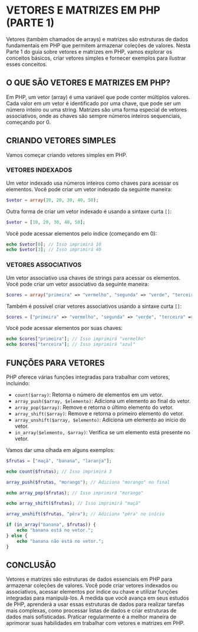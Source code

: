 # VETORES E MATRIZES EM PHP (PARTE 1)

Vetores (também chamados de arrays) e matrizes são estruturas de dados fundamentais em PHP que permitem armazenar coleções de valores. Nesta Parte 1 do guia sobre vetores e matrizes em PHP, vamos explorar os conceitos básicos, criar vetores simples e fornecer exemplos para ilustrar esses conceitos.

## O QUE SÃO VETORES E MATRIZES EM PHP?
Em PHP, um vetor (array) é uma variável que pode conter múltiplos valores. Cada valor em um vetor é identificado por uma chave, que pode ser um número inteiro ou uma string. Matrizes são uma forma especial de vetores associativos, onde as chaves são sempre números inteiros sequenciais, começando por 0.

## CRIANDO VETORES SIMPLES
Vamos começar criando vetores simples em PHP.

### VETORES INDEXADOS
Um vetor indexado usa números inteiros como chaves para acessar os elementos. Você pode criar um vetor indexado da seguinte maneira:

```php
$vetor = array(10, 20, 30, 40, 50);
```

Outra forma de criar um vetor indexado é usando a sintaxe curta `[]`:

```php
$vetor = [10, 20, 30, 40, 50];
```

Você pode acessar elementos pelo índice (começando em 0):

```php
echo $vetor[0]; // Isso imprimirá 10
echo $vetor[3]; // Isso imprimirá 40
```

### VETORES ASSOCIATIVOS
Um vetor associativo usa chaves de strings para acessar os elementos. Você pode criar um vetor associativo da seguinte maneira:

```php
$cores = array("primeira" => "vermelho", "segunda" => "verde", "terceira" => "azul");
```

Também é possível criar vetores associativos usando a sintaxe curta `[]`:

```php
$cores = ["primeira" => "vermelho", "segunda" => "verde", "terceira" => "azul"];
```

Você pode acessar elementos por suas chaves:

```php
echo $cores["primeira"]; // Isso imprimirá "vermelho"
echo $cores["terceira"]; // Isso imprimirá "azul"
```

## FUNÇÕES PARA VETORES
PHP oferece várias funções integradas para trabalhar com vetores, incluindo:

- `count($array)`: Retorna o número de elementos em um vetor.
- `array_push($array, $elemento)`: Adiciona um elemento ao final do vetor.
- `array_pop($array)`: Remove e retorna o último elemento do vetor.
- `array_shift($array)`: Remove e retorna o primeiro elemento do vetor.
- `array_unshift($array, $elemento)`: Adiciona um elemento ao início do vetor.
- `in_array($elemento, $array)`: Verifica se um elemento está presente no vetor.

Vamos dar uma olhada em alguns exemplos:

```php
$frutas = ["maçã", "banana", "laranja"];

echo count($frutas); // Isso imprimirá 3

array_push($frutas, "morango"); // Adiciona "morango" no final

echo array_pop($frutas); // Isso imprimirá "morango"

echo array_shift($frutas); // Isso imprimirá "maçã"

array_unshift($frutas, "pêra"); // Adiciona "pêra" no início

if (in_array("banana", $frutas)) {
    echo "banana está no vetor.";
} else {
    echo "banana não está no vetor.";
}
```

## CONCLUSÃO
Vetores e matrizes são estruturas de dados essenciais em PHP para armazenar coleções de valores. Você pode criar vetores indexados ou associativos, acessar elementos por índice ou chave e utilizar funções integradas para manipulá-los. À medida que você avança em seus estudos de PHP, aprenderá a usar essas estruturas de dados para realizar tarefas mais complexas, como processar listas de dados e criar estruturas de dados mais sofisticadas. Praticar regularmente é a melhor maneira de aprimorar suas habilidades em trabalhar com vetores e matrizes em PHP.